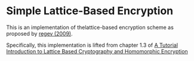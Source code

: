 # Simple Lattice-Based Encryption

This is an implementation of thelattice-based encryption scheme as proposed by [regev (2009)](https://cims.nyu.edu/~regev/papers/qcrypto.pdf).

Specifically, this implementation is lifted from chapter 1.3 of [A Tutorial Introduction to Lattice Based Cryptography and Homomorphic Encryption](https://arxiv.org/pdf/2208.08125.pdf)
